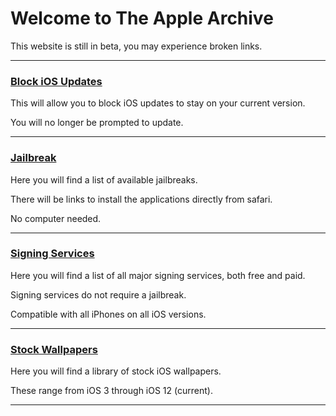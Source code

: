 # Welcome to The Apple Archive
 
This website is still in beta, you may experience broken links.

_____

### [Block iOS Updates](https://theapplearchive.github.io/noupdate)

This will allow you to block iOS updates to stay on your current version.

You will no longer be prompted to update.

_____

### [Jailbreak](https://theapplearchive.github.io/jailbreak)

Here you will find a list of available jailbreaks.

There will be links to install the applications directly from safari.

No computer needed.

_____

### [Signing Services](https://theapplearchive.github.io/signing)

Here you will find a list of all major signing services, both free and paid. 

Signing services do not require a jailbreak.

Compatible with all iPhones on all iOS versions.

_____

### [Stock Wallpapers](https://theapplearchive.github.io/wallpapers)

Here you will find a library of stock iOS wallpapers.

These range from iOS 3 through iOS 12 (current).

_____




